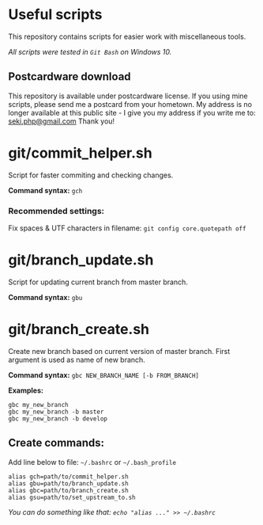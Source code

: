 # Useful scripts
This repository contains scripts for easier work with miscellaneous tools.

_All scripts were tested in `Git Bash` on Windows 10._

## Postcardware download
This repository is available under postcardware license. If you using mine scripts, please send me a postcard from your hometown. My address is no longer available at this public site - I give you my address if you write me to: seki.php@gmail.com Thank you!

# git/commit_helper.sh
Script for faster commiting and checking changes.

**Command syntax:** `gch`

### Recommended settings:
Fix spaces & UTF characters in filename: `git config core.quotepath off`

# git/branch_update.sh
Script for updating current branch from master branch.

**Command syntax:** `gbu`

# git/branch_create.sh
Create new branch based on current version of master branch. First argument is used as name of new branch.

**Command syntax:** `gbc NEW_BRANCH_NAME [-b FROM_BRANCH]`

**Examples:**
```console
gbc my_new_branch
gbc my_new_branch -b master
gbc my_new_branch -b develop
```

## Create commands:

Add line below to file: `~/.bashrc` or `~/.bash_profile`
```console
alias gch=path/to/commit_helper.sh
alias gbu=path/to/branch_update.sh
alias gbc=path/to/branch_create.sh
alias gsu=path/to/set_upstream_to.sh
```

_You can do something like that: `echo "alias ..." >> ~/.bashrc`_